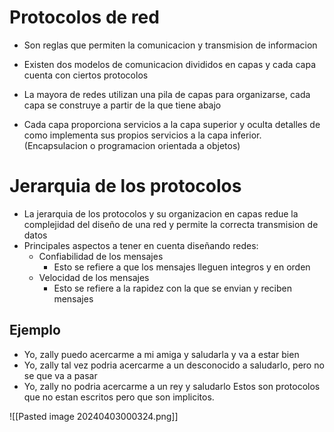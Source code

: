 # Protocolos de red
- Son reglas que permiten la comunicacion y transmision de informacion
- Existen dos modelos de comunicacion divididos en capas y cada capa cuenta con ciertos protocolos

- La mayora de redes utilizan una pila de capas para organizarse, cada capa se construye a partir de la que tiene abajo
- Cada capa proporciona servicios a la capa superior y oculta detalles de como implementa sus propios servicios a la capa inferior. (Encapsulacion o programacion orientada a objetos)

# Jerarquia de los protocolos
- La jerarquia de los protocolos y su organizacion en capas redue la complejidad del diseño de una red y permite la correcta transmision de datos
- Principales aspectos a tener en cuenta diseñando redes:
	- Confiabilidad de los mensajes
		- Esto se refiere a que los mensajes lleguen integros y en orden
	- Velocidad de los mensajes
		- Esto se refiere a la rapidez con la que se envian y reciben mensajes


## Ejemplo
- Yo, zally puedo acercarme a mi amiga y saludarla y va a estar bien
- Yo, zally tal vez podria acercarme a un desconocido a saludarlo, pero no se que va a pasar
- Yo, zally no podria acercarme a un rey y saludarlo
Estos son protocolos que no estan escritos pero que son implicitos.

![[Pasted image 20240403000324.png]]


